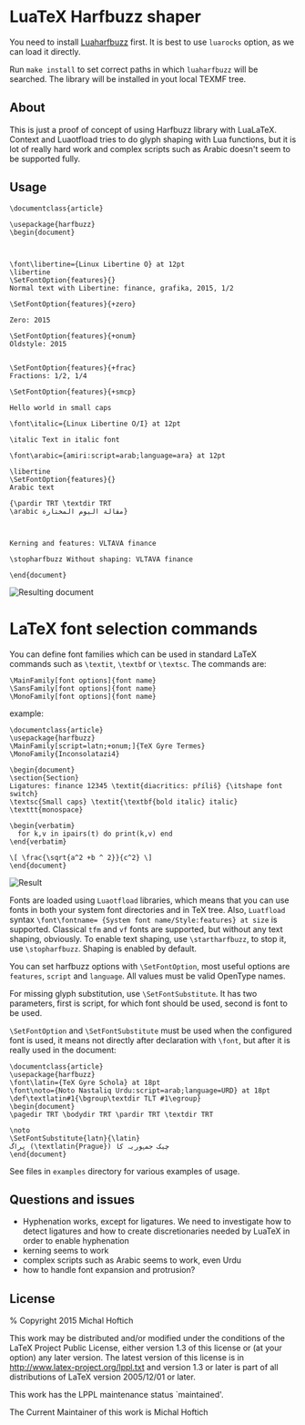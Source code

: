 # LuaTeX Harfbuzz shaper

You need to install [Luaharfbuzz](https://github.com/deepakjois/luaharfbuzz)
first. It  is best to use `luarocks` option, as we can load it directly. 


Run `make install` to set correct paths in which `luaharfbuzz` will be
searched. The library will be installed in yout local TEXMF tree.

## About

This is just a proof of concept of using Harfbuzz library with LuaLaTeX.
Context and Luaotfload tries to do glyph shaping with Lua functions, but it is
lot of really hard work and complex scripts such as Arabic doesn't
seem to be supported fully. 

## Usage
    

    \documentclass{article}

    \usepackage{harfbuzz}
    \begin{document}



    \font\libertine={Linux Libertine O} at 12pt
    \libertine
    \SetFontOption{features}{}
    Normal text with Libertine: finance, grafika, 2015, 1/2

    \SetFontOption{features}{+zero}

    Zero: 2015

    \SetFontOption{features}{+onum}
    Oldstyle: 2015


    \SetFontOption{features}{+frac}
    Fractions: 1/2, 1/4

    \SetFontOption{features}{+smcp}

    Hello world in small caps

    \font\italic={Linux Libertine O/I} at 12pt

    \italic Text in italic font

    \font\arabic={amiri:script=arab;language=ara} at 12pt

    \libertine 
    \SetFontOption{features}{}
    Arabic text

    {\pardir TRT \textdir TRT
    \arabic مقالة اليوم المختارة}

   

    Kerning and features: VLTAVA finance

    \stopharfbuzz Without shaping: VLTAVA finance

    \end{document}

![Resulting document](http://i.imgur.com/kZFsEzt.png)

# LaTeX font selection commands

You can define font families which can be used in standard LaTeX commands such
as `\textit`, `\textbf` or `\textsc`. The commands are:

    \MainFamily[font options]{font name}
    \SansFamily[font options]{font name}
    \MonoFamily[font options]{font name}

example:


    \documentclass{article}
    \usepackage{harfbuzz}
    \MainFamily[script=latn;+onum;]{TeX Gyre Termes}
    \MonoFamily{Inconsolatazi4}
    
    \begin{document}
    \section{Section}
    Ligatures: finance 12345 \textit{diacritics: příliš} {\itshape font switch} 
    \textsc{Small caps} \textit{\textbf{bold italic} italic} \texttt{monospace}
    
    \begin{verbatim}
      for k,v in ipairs(t) do print(k,v) end
    \end{verbatim}
    
    \[ \frac{\sqrt{a^2 +b ^ 2}}{c^2} \]
    \end{document}

![Result](http://i.imgur.com/wZJTZqW.png)

Fonts are loaded using `Luaotfload` libraries, which means that you can use
fonts in both your system font directories and in TeX tree. Also, `Luatfload` syntax
`\font\fontname= {System font name/Style:features} at size` is supported.
Classical `tfm` and `vf` fonts are supported, but without any text shaping,
obviously. To enable text shaping, use `\startharfbuzz`, to stop it, use
`\stopharfbuzz`. Shaping is enabled by default.

You can set harfbuzz options with `\SetFontOption`, most useful options are
`features`, `script` and `language`. All values must be valid OpenType names.

For missing glyph substitution, use `\SetFontSubstitute`. It has two
parameters, first is script, for which font should be used, second is font to
be used.

`\SetFontOption` and `\SetFontSubstitute` must be used when the configured font is used, it means not directly after declaration with `\font`, but 
after it is really used in the document:


    \documentclass{article}
    \usepackage{harfbuzz}
    \font\latin={TeX Gyre Schola} at 18pt
    \font\noto={Noto Nastaliq Urdu:script=arab;language=URD} at 18pt
    \def\textlatin#1{\bgroup\textdir TLT #1\egroup}
    \begin{document}
    \pagedir TRT \bodydir TRT \pardir TRT \textdir TRT
    
    \noto
    \SetFontSubstitute{latn}{\latin}
    پراگ (\textlatin{Prague}) چیک جمہوریہ کا
    \end{document}

See files in `examples` directory for various examples of usage.

## Questions and issues

- Hyphenation works, except for ligatures. We need to investigate how to detect
  ligatures and how to create discretionaries needed by LuaTeX in order to
  enable hyphenation 
- kerning seems to work
- complex scripts such as Arabic seems to work, even Urdu
- how to handle font expansion and protrusion?

## License

 % Copyright 2015 Michal Hoftich

This work may be distributed and/or modified under the
conditions of the LaTeX Project Public License, either version 1.3
of this license or (at your option) any later version.
The latest version of this license is in
  http://www.latex-project.org/lppl.txt
and version 1.3 or later is part of all distributions of LaTeX
version 2005/12/01 or later.

This work has the LPPL maintenance status `maintained'.

The Current Maintainer of this work is Michal Hoftich
